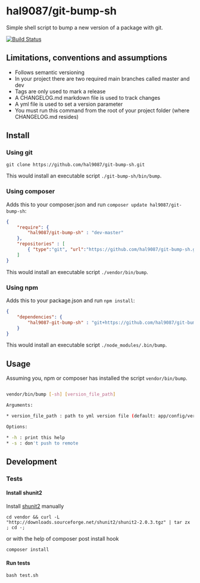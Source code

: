 hal9087/git-bump-sh
==============================

Simple shell script to bump a new version of a package with git.

[![Build Status](https://travis-ci.org/hal9087/git-bump-sh.svg)](https://travis-ci.org/hal9087/git-bump-sh)

## Limitations, conventions and assumptions 

* Follows semantic versioning
* In your project there are two required main branches called master and dev
* Tags are only used to mark a release
* A CHANGELOG.md markdown file is used to track changes
* A yml file is used to set a version parameter
* You must run this command from the root of your project folder (where CHANGELOG.md resides)

## Install

### Using git

```
git clone https://github.com/hal9087/git-bump-sh.git 
```

This would install an executable script ```./git-bump-sh/bin/bump```.


### Using composer

Adds this to your composer.json and run ```composer update hal9087/git-bump-sh```:

```json
{
    "require": {
        "hal9087/git-bump-sh" : "dev-master"
    },
    "repositories" : [
        { "type":"git", "url":"https://github.com/hal9087/git-bump-sh.git" }
    ]
}
```

This would install an executable script ```./vendor/bin/bump```.

### Using npm

Adds this to your package.json and run ```npm install```:

```json
{
    "dependencies": {
        "hal9087-git-bump-sh" : "git+https://github.com/hal9087/git-bump-sh.git"
    }
}
```

This would install an executable script ```./node_modules/.bin/bump```.

## Usage

Assuming you, npm or composer has installed the script ```vendor/bin/bump```.

```bash

vendor/bin/bump [-sh] [version_file_path]

Arguments:

* version_file_path : path to yml version file (default: app/config/version.yml)

Options:

* -h : print this help
* -s : don't push to remote

```

## Development

### Tests

#### Install shunit2

Install [shunit2] manually 

```
cd vendor && curl -L "http://downloads.sourceforge.net/shunit2/shunit2-2.0.3.tgz" | tar zx ; cd -;
```

or with the help of composer post install hook

```
composer install
```

#### Run tests

```
bash test.sh
```

[shunit2]: https://code.google.com/p/shunit2/


